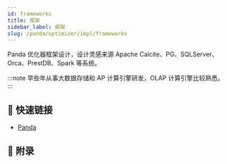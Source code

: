 ```yaml
---
id: frameworks
title: 框架
sidebar_label: 框架
slug: /panda/optimizer/impl/frameworks
---
```


Panda 优化器框架设计，设计灵感来源 Apache Calcite、PG、SQLServer、Orca、PrestDB、Spark 等系统。

:::note
早些年从事大数据存储和 AP 计算引擎研发，OLAP 计算引擎比较熟悉。
:::

## 🚀 快速链接
- [Panda](https://github.com/hetudb/panda)

## 🍎 附录

